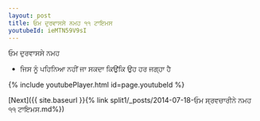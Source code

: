 ```yaml
---
layout: post
title: ਓਮ ਦੁਰਵਾਸਸੇ ਨਮਹ ੧੧ ਟਾਇਮਸ
youtubeId: ieMTN59V9sI
---
```

 
 
 ਓਮ ਦੁਰਵਾਸਸੇ ਨਮਹ  
 
 -  ਜਿਸ ਨੂੰ ਪਹਿਨਿਆ ਨਹੀਂ ਜਾ ਸਕਦਾ ਕਿਉਂਕਿ ਉਹ ਹਰ ਜਗ੍ਹਾ ਹੈ 
 
  
 
  
 
 
 
 
 
 


{% include youtubePlayer.html id=page.youtubeId %}
 
[Next]({{ site.baseurl }}{% link  split1/_posts/2014-07-18-ਓਮ ਸ੍ਰਵਚਾਰੀਨੇ ਨਮਹ ੧੧ ਟਾਇਮਸ.md%})
 
